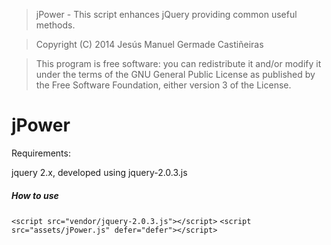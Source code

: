 >	jPower - This script enhances jQuery providing common useful methods.

>	Copyright (C) 2014  Jesús Manuel Germade Castiñeiras

>	This program is free software: you can redistribute it and/or modify
>	it under the terms of the GNU General Public License as published by
>	the Free Software Foundation, either version 3 of the License.

jPower
=======

Requirements:

jquery 2.x, developed using jquery-2.0.3.js


##### How to use

`<script src="vendor/jquery-2.0.3.js"></script>`
`<script src="assets/jPower.js" defer="defer"></script>`
